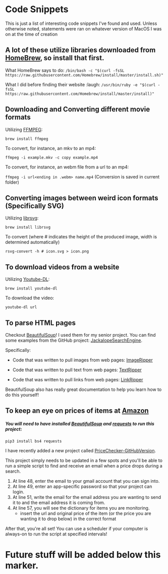 # Code Snippets
This is just a list of interesting code snippets I've found and used. Unless otherwise noted, statements were ran on whatever version of MacOS I was on at the time of creation

## A lot of these utilize libraries downloaded from [HomeBrew](https://brew.sh), so install that first. 

What HomeBrew says to do: 
``` /bin/bash -c "$(curl -fsSL https://raw.githubusercontent.com/Homebrew/install/master/install.sh)" ```

What I did before finding their website :laugh: 
```/usr/bin/ruby -e "$(curl -fsSL https:/raw.githubusercontent.com/Homebrew/install/master/install)"```

## Downloading and Converting different movie formats 

Utilizing [FFMPEG](https://www.ffmpeg.org):

```shell script
brew install ffmpeg
```

To convert, for instance, an mkv to an mp4:

```ffmpeg -i example.mkv -c copy example.mp4```

To convert, for instance, an webm file from a url to an mp4: 

```ffmpeg -i url<ending in .webm> name.mp4``` (Conversion is saved in current folder) 

## Converting images between weird icon formats (Specifically SVG)

Utilizing [librsvg](https://en.wikipedia.org/wiki/Librsvg):

```brew install librsvg```

To convert (where # indicates the height of the produced image, width is determined automatically) 

```rsvg-convert -h # icon.svg > icon.png```

## To download videos from a website

Utilizing [Youtube-DL](https://ytdl-org.github.io/youtube-dl/index.html): 

```brew install youtube-dl```

To download the video: 

```youtube-dl url```

## To parse HTML pages 

Checkout [BeautifulSoup](https://pypi.org/project/beautifulsoup4/)! I used them for my senior project. You can find some examples from the GitHub project: [JackalopeSearchEngine](https://github.com/aarno97/JackalopeSearchEngine). 

Specifically: 

* Code that was written to pull images from web pages: [ImageRipper](https://github.com/aarno97/JackalopeSearchEngine/blob/master/ImageRipper/ImageRipper.py)

* Code that was written to pull text from web pages: [TextRipper](https://github.com/aarno97/JackalopeSearchEngine/blob/master/TextRipper/TextRipper.py)

* Code that was written to pull links from web pages: [LinkRipper](https://github.com/aarno97/JackalopeSearchEngine/blob/master/LinkRipper/LinkRipper.py) 

BeautifulSoup also has really great documentation to help you learn how to do this yourself!

## To keep an eye on prices of items at [Amazon](https://smile.amazon.com)

##### You will need to have installed [BeautifulSoup](https://pypi.org/project/beautifulsoup4/) and [requests](https://requests.readthedocs.io/en/master/) to run this project: 
```shell script
pip3 install bs4 requests
``` 

I have recently added a new project called [PriceChecker-GitHubVersion](https://github.com/aarno97/Code_Snippets/tree/master/PriceChecker-GitHubVersion). 

This project simply needs to be updated in a few spots and you'll be able to run a simple script to find and receive an email when a price drops during a search.

1. At line 48, enter the email to your gmail account that you can sign into. 
2. At line 49, enter an app-specific password so that your project can login. 
3. At line 51, write the email for the email address you are wanting to send it to and the email address it is coming from. 
4. At line 57, you will see the dictionary for items you are monitoring. 
    * insert the url and original price of the item (or the price you are wanting it to drop below) in the correct format

After that, you're all set! You can use a scheduler if your computer is always-on to run the script at specified intervals!  

# Future stuff will be added below this marker. 
